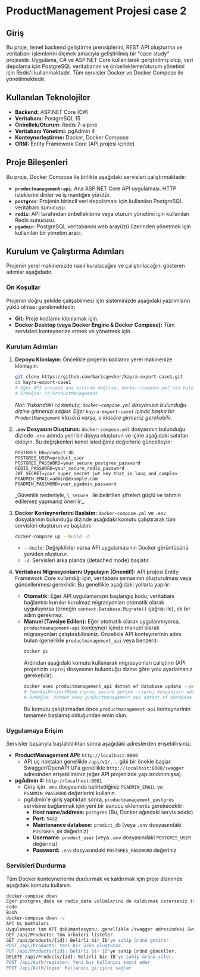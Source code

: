 # ProductManagement Projesi case 2

## Giriş

Bu proje, temel backend geliştirme prensiplerini, REST API oluşturma ve veritabanı işlemlerini ölçmek amacıyla geliştirilmiş bir "case study" projesidir. Uygulama, C# ve ASP.NET Core kullanılarak geliştirilmiş olup, veri depolama için PostgreSQL veritabanını ve önbellekleme/oturum yönetimi için Redis'i kullanmaktadır. Tüm servisler Docker ve Docker Compose ile yönetilmektedir.

## Kullanılan Teknolojiler

- **Backend:** ASP.NET Core (C#)
- **Veritabanı:** PostgreSQL 15
- **Önbellek/Oturum:** Redis 7-alpine
- **Veritabanı Yönetimi:** pgAdmin 4
- **Konteynerleştirme:** Docker, Docker Compose
- **ORM:** Entity Framework Core (API projesi içinde)

## Proje Bileşenleri

Bu proje, Docker Compose ile birlikte aşağıdaki servisleri çalıştırmaktadır:

- **`productmanagement-api`**: Ana ASP.NET Core API uygulaması. HTTP isteklerini dinler ve iş mantığını yürütür.
- **`postgres`**: Projenin birincil veri depolaması için kullanılan PostgreSQL veritabanı sunucusu.
- **`redis`**: API tarafından önbellekleme veya oturum yönetimi için kullanılan Redis sunucusu.
- **`pgadmin`**: PostgreSQL veritabanını web arayüzü üzerinden yönetmek için kullanılan bir yönetim aracı.

## Kurulum ve Çalıştırma Adımları

Projenin yerel makinenizde nasıl kurulacağını ve çalıştırılacağını gösteren adımlar aşağıdadır.

### Ön Koşullar

Projenin doğru şekilde çalışabilmesi için sisteminizde aşağıdaki yazılımların yüklü olması gerekmektedir:

- **Git:** Proje kodlarını klonlamak için.
- **Docker Desktop (veya Docker Engine & Docker Compose):** Tüm servisleri konteynerize etmek ve yönetmek için.

### Kurulum Adımları

1.  **Depoyu Klonlayın:**
    Öncelikle projenin kodlarını yerel makinenize klonlayın:

    ```bash
    git clone https://github.com/barisgevher/kayra-export-case1.git
    cd kayra-export-case1
    # Eğer API projesi ana dizinde değilse, docker-compose.yml'nin bulunduğu dizine gidin.
    # Örneğin: cd ProductManagement
    ```

    _Not: Yukarıdaki `cd` komutu, `docker-compose.yml` dosyanızın bulunduğu dizine gitmenizi sağlar. Eğer `kayra-export-case1` içinde başka bir `ProductManagement` klasörü varsa, o klasöre girmeniz gerekebilir._

2.  **`.env` Dosyasını Oluşturun:**
    `docker-compose.yml` dosyasının bulunduğu dizinde `.env` adında yeni bir dosya oluşturun ve içine aşağıdaki satırları ekleyin. Bu değişkenleri kendi istediğiniz değerlerle güncelleyin:

    ```plaintext
    POSTGRES_DB=product_db
    POSTGRES_USER=product_user
    POSTGRES_PASSWORD=your_secure_postgres_password
    REDIS_PASSWORD=your_secure_redis_password
    JWT_SECRET=your_super_secret_jwt_key_that_is_long_and_complex
    PGADMIN_EMAIL=admin@example.com
    PGADMIN_PASSWORD=your_pgadmin_password
    ```

    _Güvenlik nedeniyle, `\_secure_` ile belirtilen şifreleri güçlü ve tahmin edilemez yapmanız önerilir.\_

3.  **Docker Konteynerlerini Başlatın:**
    `docker-compose.yml` ve `.env` dosyalarının bulunduğu dizinde aşağıdaki komutu çalıştırarak tüm servisleri oluşturun ve başlatın:

    ```bash
    docker-compose up --build -d
    ```

    - `--build`: Değişiklikler varsa API uygulamasının Docker görüntüsünü yeniden oluşturur.
    - `-d`: Servisleri arka planda (detached mode) başlatır.

4.  **Veritabanı Migrasyonlarını Uygulayın (Önemli!):**
    API projesi Entity Framework Core kullandığı için, veritabanı şemasının oluşturulması veya güncellenmesi gereklidir. Bu genellikle aşağıdaki yollarla yapılır:
    - **Otomatik:** Eğer API uygulamanızın başlangıç kodu, veritabanı bağlantısı kurulur kurulmaz migrasyonları otomatik olarak uyguluyorsa (örneğin `context.Database.Migrate()` çağrısı ile), ek bir adım gerekmez.
    - **Manuel (Tavsiye Edilen):** Eğer otomatik olarak uygulanmıyorsa, `productmanagement-api` konteyneri içinde manuel olarak migrasyonları çalıştırabilirsiniz. Öncelikle API konteynerinin adını bulun (genellikle `productmanagement_api` veya benzeri):
      ```bash
      docker ps
      ```
      Ardından aşağıdaki komutu kullanarak migrasyonları çalıştırın (API projenizin `csproj` dosyasının bulunduğu dizine göre yolu ayarlamanız gerekebilir):
      ```bash
      docker exec productmanagement_api dotnet ef database update --project YourApiProjectName.csproj --startup-project YourApiProjectName.csproj
      # YourApiProjectName.csproj yerine gerçek .csproj dosyanızın adını yazın.
      # Örneğin: dotnet exec productmanagement_api dotnet ef database update --project ProductManagement.Api/ProductManagement.Api.csproj --startup-project ProductManagement.Api/ProductManagement.Api.csproj
      ```
      Bu komutu çalıştırmadan önce `productmanagement-api` konteynerinin tamamen başlamış olduğundan emin olun.

### Uygulamaya Erişim

Servisler başarıyla başlatıldıktan sonra aşağıdaki adreslerden erişebilirsiniz:

- **ProductManagement API:** `http://localhost:8000`
  - API uç noktaları genellikle `/api/v1/...` gibi bir önekle başlar. Swagger/OpenAPI UI'a genellikle `http://localhost:8000/swagger` adresinden erişebilirsiniz (eğer API projenizde yapılandırılmışsa).
- **pgAdmin 4:** `http://localhost:8081`
  - Giriş için `.env` dosyasında belirlediğiniz `PGADMIN_EMAIL` ve `PGADMIN_PASSWORD` değerlerini kullanın.
  - pgAdmin'e giriş yaptıktan sonra, `productmanagement_postgres` servisine bağlanmak için yeni bir sunucu eklemeniz gerekecektir:
    - **Host name/address:** `postgres` (Bu, Docker ağındaki servis adıdır)
    - **Port:** `5432`
    - **Maintenance database:** `product_db` (veya `.env` dosyasındaki `POSTGRES_DB` değeriniz)
    - **Username:** `product_user` (veya `.env` dosyasındaki `POSTGRES_USER` değeriniz)
    - **Password:** `.env` dosyasındaki `POSTGRES_PASSWORD` değeriniz

### Servisleri Durdurma

Tüm Docker konteynerlerini durdurmak ve kaldırmak için proje dizininde aşağıdaki komutu kullanın:

```bash
docker-compose down
Eğer postgres_data ve redis_data volümlerini de kaldırmak isterseniz (veritabanı verilerini siler), aşağıdaki komutu kullanın:
code
Bash
docker-compose down -v
API Uç Noktaları
Uygulamanın tam API dokümantasyonu, genellikle /swagger adresindeki Swagger UI üzerinden erişilebilir.
GET /api/Products: Tüm ürünleri listeler.
GET /api/products/{id}: Belirli bir ID'ye sahip ürünü getirir.
POST /api/Products: Yeni bir ürün oluşturur.
PUT /api/Products/{id}: Belirli bir ID'ye sahip ürünü günceller.
DELETE /api/Products/{id}: Belirli bir ID'ye sahip ürünü siler.
POST /api/Auth/register: Yeni bir kullanıcı kayıt eder
POST /api/Auth/login: Kullanıcı girişini sağlar
```
